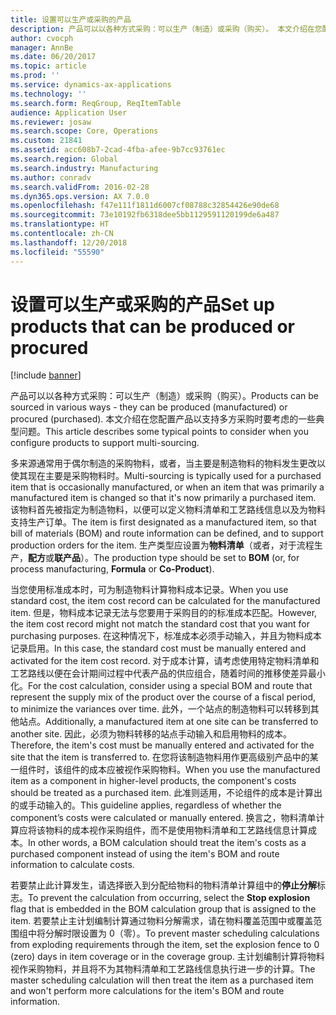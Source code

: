 ```yaml
---
title: 设置可以生产或采购的产品
description: 产品可以以各种方式采购：可以生产（制造）或采购（购买）。 本文介绍在您配置产品以支持多方采购时要考虑的一些典型问题。
author: cvocph
manager: AnnBe
ms.date: 06/20/2017
ms.topic: article
ms.prod: ''
ms.service: dynamics-ax-applications
ms.technology: ''
ms.search.form: ReqGroup, ReqItemTable
audience: Application User
ms.reviewer: josaw
ms.search.scope: Core, Operations
ms.custom: 21841
ms.assetid: acc608b7-2cad-4fba-afee-9b7cc93761ec
ms.search.region: Global
ms.search.industry: Manufacturing
ms.author: conradv
ms.search.validFrom: 2016-02-28
ms.dyn365.ops.version: AX 7.0.0
ms.openlocfilehash: f47e111f1811d6007cf08788c32854426e90de68
ms.sourcegitcommit: 73e10192fb6318dee5bb1129591120199de6a487
ms.translationtype: HT
ms.contentlocale: zh-CN
ms.lasthandoff: 12/20/2018
ms.locfileid: "55590"
---
```

# <a name="set-up-products-that-can-be-produced-or-procured"></a><span data-ttu-id="1820c-104">设置可以生产或采购的产品</span><span class="sxs-lookup"><span data-stu-id="1820c-104">Set up products that can be produced or procured</span></span>

[!include [banner](../includes/banner.md)]

<span data-ttu-id="1820c-105">产品可以以各种方式采购：可以生产（制造）或采购（购买）。</span><span class="sxs-lookup"><span data-stu-id="1820c-105">Products can be sourced in various ways -  they can be produced (manufactured) or procured (purchased).</span></span> <span data-ttu-id="1820c-106">本文介绍在您配置产品以支持多方采购时要考虑的一些典型问题。</span><span class="sxs-lookup"><span data-stu-id="1820c-106">This article describes some typical points to consider when you configure products to support multi-sourcing.</span></span> 

<span data-ttu-id="1820c-107">多来源通常用于偶尔制造的采购物料，或者，当主要是制造物料的物料发生更改以使其现在主要是采购物料时。</span><span class="sxs-lookup"><span data-stu-id="1820c-107">Multi-sourcing is typically used for a purchased item that is occasionally manufactured, or when an item that was primarily a manufactured item is changed so that it's now primarily a purchased item.</span></span> <span data-ttu-id="1820c-108">该物料首先被指定为制造物料，以便可以定义物料清单和工艺路线信息以及为物料支持生产订单。</span><span class="sxs-lookup"><span data-stu-id="1820c-108">The item is first designated as a manufactured item, so that bill of materials (BOM) and route information can be defined, and to support production orders for the item.</span></span> <span data-ttu-id="1820c-109">生产类型应设置为**物料清单**（或者，对于流程生产，**配方**或**联产品**）。</span><span class="sxs-lookup"><span data-stu-id="1820c-109">The production type should be set to **BOM** (or, for process manufacturing, **Formula** or **Co-Product**).</span></span>

<span data-ttu-id="1820c-110">当您使用标准成本时，可为制造物料计算物料成本记录。</span><span class="sxs-lookup"><span data-stu-id="1820c-110">When you use standard cost, the item cost record can be calculated for the manufactured item.</span></span> <span data-ttu-id="1820c-111">但是，物料成本记录无法与您要用于采购目的的标准成本匹配。</span><span class="sxs-lookup"><span data-stu-id="1820c-111">However, the item cost record might not match the standard cost that you want for purchasing purposes.</span></span> <span data-ttu-id="1820c-112">在这种情况下，标准成本必须手动输入，并且为物料成本记录启用。</span><span class="sxs-lookup"><span data-stu-id="1820c-112">In this case, the standard cost must be manually entered and activated for the item cost record.</span></span> <span data-ttu-id="1820c-113">对于成本计算，请考虑使用特定物料清单和工艺路线以便在会计期间过程中代表产品的供应组合，随着时间的推移使差异最小化。</span><span class="sxs-lookup"><span data-stu-id="1820c-113">For the cost calculation, consider using a special BOM and route that represent the supply mix of the product over the course of a fiscal period, to minimize the variances over time.</span></span> <span data-ttu-id="1820c-114">此外，一个站点的制造物料可以转移到其他站点。</span><span class="sxs-lookup"><span data-stu-id="1820c-114">Additionally, a manufactured item at one site can be transferred to another site.</span></span> <span data-ttu-id="1820c-115">因此，必须为物料转移的站点手动输入和启用物料的成本。</span><span class="sxs-lookup"><span data-stu-id="1820c-115">Therefore, the item's cost must be manually entered and activated for the site that the item is transferred to.</span></span> <span data-ttu-id="1820c-116">在您将该制造物料用作更高级别产品中的某一组件时，该组件的成本应被视作采购物料。</span><span class="sxs-lookup"><span data-stu-id="1820c-116">When you use the manufactured item as a component in higher-level products, the component's costs should be treated as a purchased item.</span></span> <span data-ttu-id="1820c-117">此准则适用，不论组件的成本是计算出的或手动输入的。</span><span class="sxs-lookup"><span data-stu-id="1820c-117">This guideline applies, regardless of whether the component’s costs were calculated or manually entered.</span></span> <span data-ttu-id="1820c-118">换言之，物料清单计算应将该物料的成本视作采购组件，而不是使用物料清单和工艺路线信息计算成本。</span><span class="sxs-lookup"><span data-stu-id="1820c-118">In other words, a BOM calculation should treat the item's costs as a purchased component instead of using the item's BOM and route information to calculate costs.</span></span> 

<span data-ttu-id="1820c-119">若要禁止此计算发生，请选择嵌入到分配给物料的物料清单计算组中的**停止分解**标志。</span><span class="sxs-lookup"><span data-stu-id="1820c-119">To prevent the calculation from occurring, select the **Stop explosion** flag that is embedded in the BOM calculation group that is assigned to the item.</span></span> <span data-ttu-id="1820c-120">若要禁止主计划编制计算通过物料分解需求，请在物料覆盖范围中或覆盖范围组中将分解时限设置为 0（零）。</span><span class="sxs-lookup"><span data-stu-id="1820c-120">To prevent master scheduling calculations from exploding requirements through the item, set the explosion fence to 0 (zero) days in item coverage or in the coverage group.</span></span> <span data-ttu-id="1820c-121">主计划编制计算将物料视作采购物料，并且将不为其物料清单和工艺路线信息执行进一步的计算。</span><span class="sxs-lookup"><span data-stu-id="1820c-121">The master scheduling calculation will then treat the item as a purchased item and won't perform more calculations for the item's BOM and route information.</span></span>





